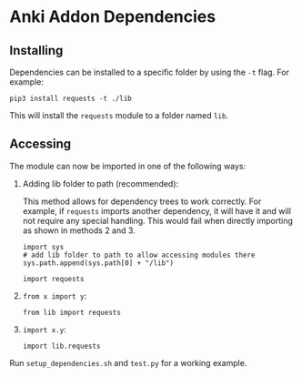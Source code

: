 # Anki Addon Dependencies

## Installing

Dependencies can be installed to a specific folder by using the `-t` flag. For example:

```
pip3 install requests -t ./lib
```

This will install the `requests` module to a folder named `lib`.

## Accessing

The module can now be imported in one of the following ways:

1. Adding lib folder to path (recommended):

    This method allows for dependency trees to work correctly. For example, if `requests` imports another dependency, it will have it and will not require any special handling. This would fail when directly importing as shown in methods 2 and 3.

    ```
    import sys
    # add lib folder to path to allow accessing modules there
    sys.path.append(sys.path[0] + "/lib")

    import requests
    ```

2. `from x import y`:

    ```
    from lib import requests
    ```

3. `import x.y`:

    ```
    import lib.requests
    ```

Run `setup_dependencies.sh` and `test.py` for a working example.
